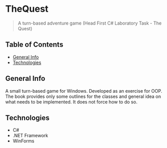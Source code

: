 # TheQuest
> A turn-based adventure game (Head First C# Laboratory Task - The Quest)

## Table of Contents
* [General Info](#general-info)
* [Technologies](#technologies)

## General Info
A small turn-based game for Windows. Developed as an exercise for OOP.
The book provides only some outlines for the classes
and general idea on what needs to be implemented.
It does not force how to do so.

## Technologies
* C#
* .NET Framework
* WinForms
